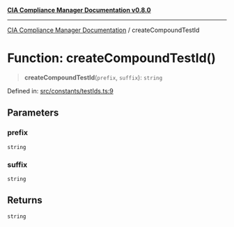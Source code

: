 [**CIA Compliance Manager Documentation v0.8.0**](../README.md)

***

[CIA Compliance Manager Documentation](../globals.md) / createCompoundTestId

# Function: createCompoundTestId()

> **createCompoundTestId**(`prefix`, `suffix`): `string`

Defined in: [src/constants/testIds.ts:9](https://github.com/Hack23/cia-compliance-manager/blob/cb6149c89796a3270553cf52dea8f2c5b402dd17/src/constants/testIds.ts#L9)

## Parameters

### prefix

`string`

### suffix

`string`

## Returns

`string`
